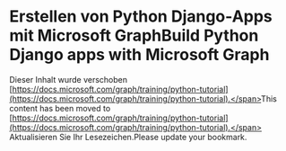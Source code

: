 # <a name="build-python-django-apps-with-microsoft-graph"></a><span data-ttu-id="b207f-101">Erstellen von Python Django-Apps mit Microsoft Graph</span><span class="sxs-lookup"><span data-stu-id="b207f-101">Build Python Django apps with Microsoft Graph</span></span>

<span data-ttu-id="b207f-102">Dieser Inhalt wurde verschoben [https://docs.microsoft.com/graph/training/python-tutorial](https://docs.microsoft.com/graph/training/python-tutorial).</span><span class="sxs-lookup"><span data-stu-id="b207f-102">This content has been moved to [https://docs.microsoft.com/graph/training/python-tutorial](https://docs.microsoft.com/graph/training/python-tutorial).</span></span> <span data-ttu-id="b207f-103">Aktualisieren Sie Ihr Lesezeichen.</span><span class="sxs-lookup"><span data-stu-id="b207f-103">Please update your bookmark.</span></span>
